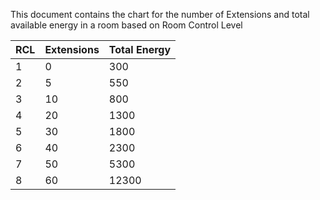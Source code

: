 This document contains the chart for the number of Extensions and total available energy in a room based on Room Control Level

RCL | Extensions | Total Energy
----|------------|-------------
1 | 0 | 300
2 | 5 | 550
3 | 10 | 800
4 | 20 | 1300 
5 | 30 | 1800
6 | 40 | 2300
7 | 50 | 5300
8 | 60 | 12300
